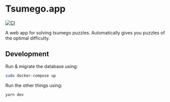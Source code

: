 # Tsumego.app

[![CI](https://github.com/cameron-martin/go/workflows/CI/badge.svg)](https://github.com/cameron-martin/go/actions?query=workflow%3ACI)

A web app for solving tsumego puzzles. Automatically gives you puzzles of the optimal difficulty.

## Development

Run & migrate the database using:

```sh
sudo docker-compose up
```

Run the other things using:

```sh
yarn dev
```
